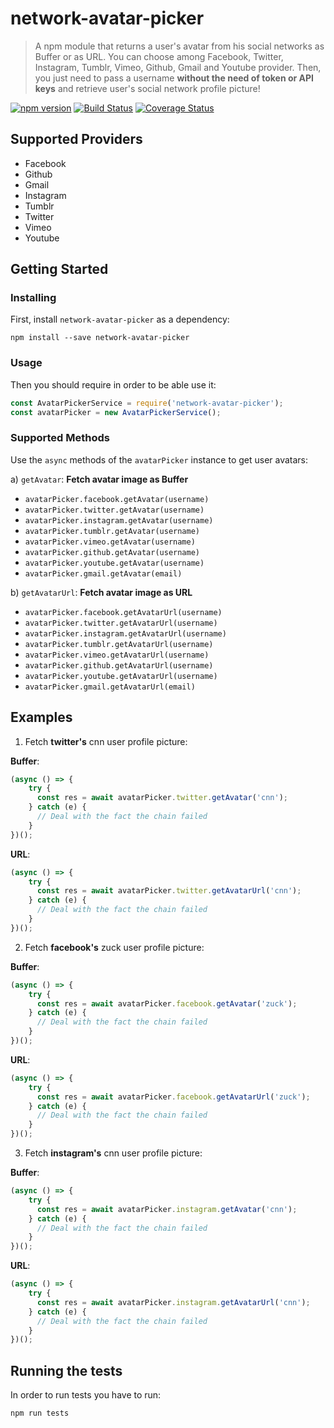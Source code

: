 # network-avatar-picker

> A npm module that returns a user's avatar from his social networks as Buffer or as URL. You can choose among Facebook, Twitter, Instagram, Tumblr, Vimeo, Github, Gmail and Youtube provider. Then, you just need to pass a username **without the need of token or API keys** and retrieve user's social network profile picture!


[![npm version](https://badge.fury.io/js/network-avatar-picker.svg)](https://badge.fury.io/js/network-avatar-picker) [![Build Status](https://travis-ci.org/eldimious/network-avatar-picker.svg?branch=master)](https://travis-ci.org/eldimious/network-avatar-picker) [![Coverage Status](https://coveralls.io/repos/github/eldimious/network-avatar-picker/badge.svg?branch=master)](https://coveralls.io/github/eldimious/network-avatar-picker?branch=master)

## Supported Providers

- Facebook
- Github
- Gmail
- Instagram
- Tumblr
- Twitter
- Vimeo
- Youtube

## Getting Started

### Installing

First, install `network-avatar-picker` as a dependency:

```shell
npm install --save network-avatar-picker
```

### Usage

Then you should require in order to be able use it:

```javascript
const AvatarPickerService = require('network-avatar-picker');
const avatarPicker = new AvatarPickerService();
```

### Supported Methods

Use the `async` methods of the `avatarPicker` instance to get user avatars:

a) `getAvatar`: **Fetch avatar image as Buffer**

- `avatarPicker.facebook.getAvatar(username)`
- `avatarPicker.twitter.getAvatar(username)`
- `avatarPicker.instagram.getAvatar(username)`
- `avatarPicker.tumblr.getAvatar(username)`
- `avatarPicker.vimeo.getAvatar(username)`
- `avatarPicker.github.getAvatar(username)`
- `avatarPicker.youtube.getAvatar(username)`
- `avatarPicker.gmail.getAvatar(email)`

b) `getAvatarUrl`: **Fetch avatar image as URL**

- `avatarPicker.facebook.getAvatarUrl(username)`
- `avatarPicker.twitter.getAvatarUrl(username)`
- `avatarPicker.instagram.getAvatarUrl(username)`
- `avatarPicker.tumblr.getAvatarUrl(username)`
- `avatarPicker.vimeo.getAvatarUrl(username)`
- `avatarPicker.github.getAvatarUrl(username)`
- `avatarPicker.youtube.getAvatarUrl(username)`
- `avatarPicker.gmail.getAvatarUrl(email)`


## Examples

1) Fetch **twitter's** cnn user profile picture:

**Buffer**: 

```JavaScript
(async () => {
    try {
      const res = await avatarPicker.twitter.getAvatar('cnn');
    } catch (e) {
      // Deal with the fact the chain failed
    }
})();
```

**URL**:

```JavaScript
(async () => {
    try {
      const res = await avatarPicker.twitter.getAvatarUrl('cnn');
    } catch (e) {
      // Deal with the fact the chain failed
    }
})();
```

2) Fetch **facebook's** zuck user profile picture:

**Buffer**:

```JavaScript
(async () => {
    try {
      const res = await avatarPicker.facebook.getAvatar('zuck');
    } catch (e) {
      // Deal with the fact the chain failed
    }
})();
```

**URL**:

```JavaScript
(async () => {
    try {
      const res = await avatarPicker.facebook.getAvatarUrl('zuck');
    } catch (e) {
      // Deal with the fact the chain failed
    }
})();
```

3) Fetch **instagram's** cnn user profile picture:

**Buffer**:

```JavaScript
(async () => {
    try {
      const res = await avatarPicker.instagram.getAvatar('cnn');
    } catch (e) {
      // Deal with the fact the chain failed
    }
})();
```

**URL**:

```JavaScript
(async () => {
    try {
      const res = await avatarPicker.instagram.getAvatarUrl('cnn');
    } catch (e) {
      // Deal with the fact the chain failed
    }
})();
```

## Running the tests

In order to run tests you have to run:

```shell
npm run tests
```
